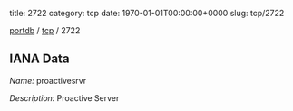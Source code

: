 title: 2722
category: tcp
date: 1970-01-01T00:00:00+0000
slug: tcp/2722

[portdb](/) / [tcp](/category/tcp.html) / 2722


## IANA Data

_Name:_ proactivesrvr

_Description:_ Proactive Server

